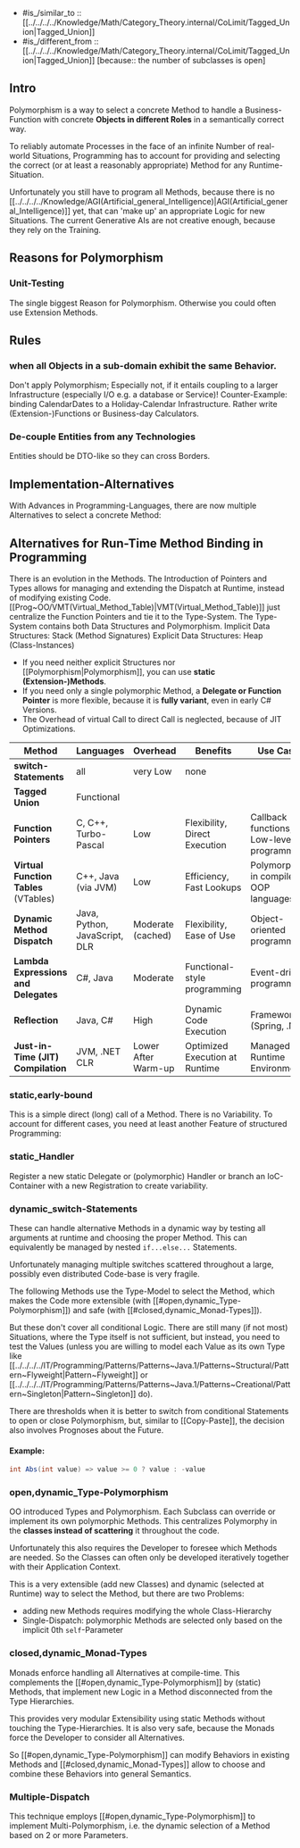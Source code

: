
- #is_/similar_to :: [[../../../../Knowledge/Math/Category_Theory.internal/CoLimit/Tagged_Union|Tagged_Union]]  
- #is_/different_from  :: [[../../../../Knowledge/Math/Category_Theory.internal/CoLimit/Tagged_Union|Tagged_Union]] [because:: the number of subclasses is open]

## Intro

Polymorphism is a way to select a concrete Method 
to handle a Business-Function with concrete __Objects in different Roles__ in a semantically correct way. 

To reliably automate Processes in the face of an infinite Number of real-world Situations, 
Programming has to account for providing and selecting the correct 
(or at least a reasonably appropriate) Method for any Runtime-Situation. 

Unfortunately you still have to program all Methods, 
because there is no [[../../../../Knowledge/AGI(Artificial_general_Intelligence)|AGI(Artificial_general_Intelligence)]] yet, 
that can 'make up' an appropriate Logic for new Situations. 
The current Generative AIs are not creative enough, because they rely on the Training. 

## Reasons for Polymorphism 

### Unit-Testing 

The single biggest Reason for Polymorphism. 
Otherwise you could often use Extension Methods. 

## Rules 

### when all Objects in a sub-domain exhibit the same Behavior. 
Don't apply Polymorphism; 
Especially not, if it entails coupling to a larger Infrastructure (especially I/O e.g. a database or Service)! 
Counter-Example: binding CalendarDates to a Holiday-Calendar Infrastructure. 
Rather write (Extension-)Functions or Business-day Calculators. 

### De-couple Entities from any Technologies 
Entities should be DTO-like so they can cross Borders. 

## Implementation-Alternatives 

With Advances in Programming-Languages, 
there are now multiple Alternatives to select a concrete Method: 


## Alternatives for Run-Time Method Binding in Programming  

There is an evolution in the Methods.
The Introduction of Pointers and Types allows for managing and extending the Dispatch at Runtime, 
instead of modifying existing Code. 
[[Prog~OO/VMT(Virtual_Method_Table)|VMT(Virtual_Method_Table)]] just centralize the Function Pointers and tie it to the Type-System. 
The Type-System contains both Data Structures and Polymorphism. 
Implicit Data Structures: Stack (Method Signatures) 
Explicit Data Structures: Heap (Class-Instances) 
- If you need neither explicit Structures nor [[Polymorphism|Polymorphism]], you can use __static (Extension-)Methods__. 
- If you need only a single polymorphic Method, a __Delegate or Function Pointer__ is more flexible, 
  because it is __fully variant__, even in early C# Versions. 
- The Overhead of virtual Call to direct Call is neglected, because of JIT Optimizations. 

| Method                                | Languages                     | Overhead            | Benefits                       | Use Cases                                 |
| ------------------------------------- | ----------------------------- | ------------------- | ------------------------------ | ----------------------------------------- |
| __switch-Statements__                 | all                           | very Low            | none                           |                                           |
| __Tagged Union__                      | Functional                    |                     |                                |                                           |
| **Function Pointers**                 | C, C++, Turbo-Pascal          | Low                 | Flexibility, Direct Execution  | Callback functions, Low-level programming |
| **Virtual Function Tables** (VTables) | C++, Java (via JVM)           | Low                 | Efficiency, Fast Lookups       | Polymorphism in compiled OOP languages    |
| **Dynamic Method Dispatch**           | Java, Python, JavaScript, DLR | Moderate (cached)   | Flexibility, Ease of Use       | Object-oriented programming               |
| **Lambda Expressions and Delegates**  | C#, Java                      | Moderate            | Functional-style programming   | Event-driven programming                  |
| **Reflection**                        | Java, C#                      | High                | Dynamic Code Execution         | Frameworks (Spring, .NET)                 |
| **Just-in-Time (JIT) Compilation**    | JVM, .NET CLR                 | Lower After Warm-up | Optimized Execution at Runtime | Managed Runtime Environments              |


### static,early-bound 

This is a simple direct (long) call of a Method. 
There is no Variability. 
To account for different cases, you need at least another Feature of structured Programming: 

### static_Handler

Register a new static Delegate or (polymorphic) Handler 
or branch an IoC-Container with a new Registration to create variability. 

### dynamic_switch-Statements 

These can handle alternative Methods in a dynamic way 
by testing all arguments at runtime and choosing the proper Method. 
This can equivalently be managed by nested `if...else...` Statements. 

Unfortunately managing multiple switches scattered throughout a large, 
possibly even distributed Code-base is very fragile. 

The following Methods use the Type-Model to select the Method, 
which makes the Code more extensible (with [[#open,dynamic_Type-Polymorphism]]) 
and safe (with [[#closed,dynamic_Monad-Types]]). 

But these don't cover all conditional Logic. There are still many (if not most) Situations, 
where the Type itself is not sufficient, but instead, you need to test the Values 
(unless you are willing to model each Value as its own Type 
like [[../../../../IT/Programming/Patterns/Patterns~Java.1/Patterns~Structural/Pattern~Flyweight|Pattern~Flyweight]] or [[../../../../IT/Programming/Patterns/Patterns~Java.1/Patterns~Creational/Pattern~Singleton|Pattern~Singleton]] do). 

There are thresholds when it is better to switch 
from conditional Statements to open or close Polymorphism, 
but, similar to [[Copy-Paste]], the decision also involves Prognoses about the Future. 

#### Example: 

```cs
int Abs(int value) => value >= 0 ? value : -value 
```

### open,dynamic_Type-Polymorphism 

OO introduced Types and Polymorphism. 
Each Subclass can override or implement its own polymorphic Methods. 
This centralizes Polymorphy in the __classes instead of scattering__ it throughout the code. 

Unfortunately this also requires the Developer to foresee which Methods are needed. 
So the Classes can often only be developed iteratively together with their Application Context. 

This is a very extensible (add new Classes) and dynamic (selected at Runtime) way to select the Method, 
but there are two Problems: 
- adding new Methods requires modifying the whole Class-Hierarchy 
- Single-Dispatch: polymorphic Methods are selected only based on the implicit 0th `self`-Parameter 

### closed,dynamic_Monad-Types 

Monads enforce handling all Alternatives at compile-time. 
This complements the [[#open,dynamic_Type-Polymorphism]] by (static) Methods, 
that implement new Logic in a Method disconnected from the Type Hierarchies. 

This provides very modular Extensibility using static Methods without touching the Type-Hierarchies. 
It is also very safe, because the Monads force the Developer to consider all Alternatives. 

So [[#open,dynamic_Type-Polymorphism]] can modify Behaviors in existing Methods 
and [[#closed,dynamic_Monad-Types]] allow to choose and combine these Behaviors into general Semantics. 

### Multiple-Dispatch 

This technique employs  [[#open,dynamic_Type-Polymorphism]] to implement Multi-Polymorphism, 
i.e. the dynamic selection of a Method based on 2 or more Parameters. 


